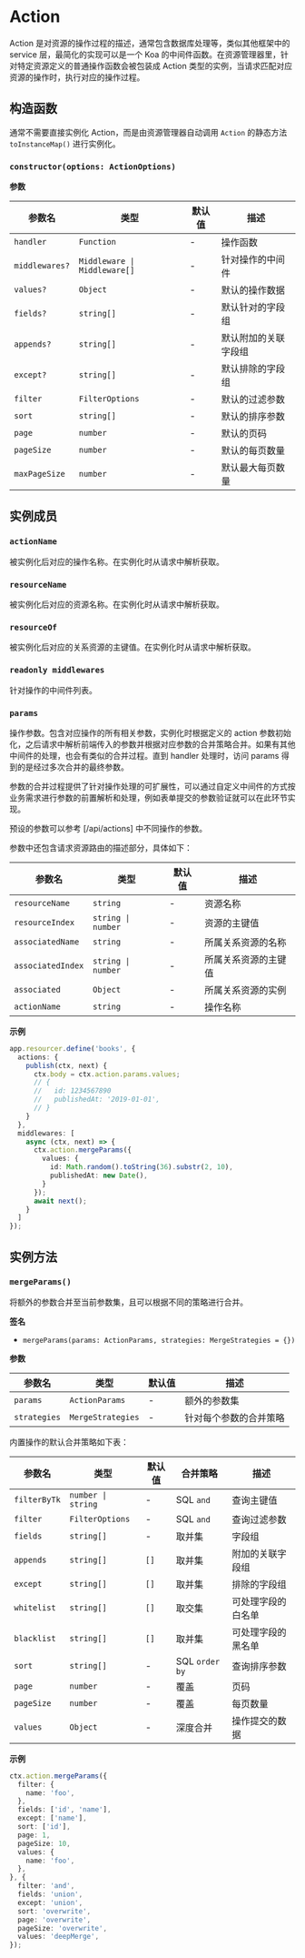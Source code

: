 # Action

Action 是对资源的操作过程的描述，通常包含数据库处理等，类似其他框架中的 service 层，最简化的实现可以是一个 Koa 的中间件函数。在资源管理器里，针对特定资源定义的普通操作函数会被包装成 Action 类型的实例，当请求匹配对应资源的操作时，执行对应的操作过程。

## 构造函数

通常不需要直接实例化 Action，而是由资源管理器自动调用 `Action` 的静态方法 `toInstanceMap()` 进行实例化。

### `constructor(options: ActionOptions)`

**参数**

| 参数名 | 类型 | 默认值 | 描述 |
| --- | --- | --- | --- |
| `handler` | `Function` | - | 操作函数 |
| `middlewares?` | `Middleware \| Middleware[]` | - | 针对操作的中间件 |
| `values?` | `Object` | - | 默认的操作数据 |
| `fields?` | `string[]` | - | 默认针对的字段组 |
| `appends?` | `string[]` | - | 默认附加的关联字段组 |
| `except?` | `string[]` | - | 默认排除的字段组 |
| `filter` | `FilterOptions` | - | 默认的过滤参数 |
| `sort` | `string[]` | - | 默认的排序参数 |
| `page` | `number` | - | 默认的页码 |
| `pageSize` | `number` | - | 默认的每页数量 |
| `maxPageSize` | `number` | - | 默认最大每页数量 |

## 实例成员

### `actionName`

被实例化后对应的操作名称。在实例化时从请求中解析获取。

### `resourceName`

被实例化后对应的资源名称。在实例化时从请求中解析获取。

### `resourceOf`

被实例化后对应的关系资源的主键值。在实例化时从请求中解析获取。

### `readonly middlewares`

针对操作的中间件列表。

### `params`

操作参数。包含对应操作的所有相关参数，实例化时根据定义的 action 参数初始化，之后请求中解析前端传入的参数并根据对应参数的合并策略合并。如果有其他中间件的处理，也会有类似的合并过程。直到 handler 处理时，访问 params 得到的是经过多次合并的最终参数。

参数的合并过程提供了针对操作处理的可扩展性，可以通过自定义中间件的方式按业务需求进行参数的前置解析和处理，例如表单提交的参数验证就可以在此环节实现。

预设的参数可以参考 [/api/actions] 中不同操作的参数。

参数中还包含请求资源路由的描述部分，具体如下：

| 参数名 | 类型 | 默认值 | 描述 |
| --- | --- | --- | --- |
| `resourceName` | `string` | - | 资源名称 |
| `resourceIndex` | `string \| number` | - | 资源的主键值 |
| `associatedName` | `string` | - | 所属关系资源的名称 |
| `associatedIndex` | `string \| number` | - | 所属关系资源的主键值 |
| `associated` | `Object` | - | 所属关系资源的实例 |
| `actionName` | `string` | - | 操作名称 |

**示例**

```ts
app.resourcer.define('books', {
  actions: {
    publish(ctx, next) {
      ctx.body = ctx.action.params.values;
      // {
      //   id: 1234567890
      //   publishedAt: '2019-01-01',
      // }
    }
  },
  middlewares: [
    async (ctx, next) => {
      ctx.action.mergeParams({
        values: {
          id: Math.random().toString(36).substr(2, 10),
          publishedAt: new Date(),
        }
      });
      await next();
    }
  ]
});
```

## 实例方法

### `mergeParams()`

将额外的参数合并至当前参数集，且可以根据不同的策略进行合并。

**签名**

* `mergeParams(params: ActionParams, strategies: MergeStrategies = {})`

**参数**

| 参数名 | 类型 | 默认值 | 描述 |
| --- | --- | --- | --- |
| `params` | `ActionParams` | - | 额外的参数集 |
| `strategies` | `MergeStrategies` | - | 针对每个参数的合并策略 |

内置操作的默认合并策略如下表：

| 参数名 | 类型 | 默认值 | 合并策略 | 描述 |
| --- | --- | --- | --- | --- |
| `filterByTk` | `number \| string` | - | SQL `and` | 查询主键值 |
| `filter` | `FilterOptions` | - | SQL `and` | 查询过滤参数 |
| `fields` | `string[]` | - | 取并集 | 字段组 |
| `appends` | `string[]` | `[]` | 取并集 | 附加的关联字段组 |
| `except` | `string[]` | `[]` | 取并集 | 排除的字段组 |
| `whitelist` | `string[]` | `[]` | 取交集 | 可处理字段的白名单 |
| `blacklist` | `string[]` | `[]` | 取并集 | 可处理字段的黑名单 |
| `sort` | `string[]` | - | SQL `order by` | 查询排序参数 |
| `page` | `number` | - | 覆盖 | 页码 |
| `pageSize` | `number` | - | 覆盖 | 每页数量 |
| `values` | `Object` | - | 深度合并 | 操作提交的数据 |

**示例**

```ts
ctx.action.mergeParams({
  filter: {
    name: 'foo',
  },
  fields: ['id', 'name'],
  except: ['name'],
  sort: ['id'],
  page: 1,
  pageSize: 10,
  values: {
    name: 'foo',
  },
}, {
  filter: 'and',
  fields: 'union',
  except: 'union',
  sort: 'overwrite',
  page: 'overwrite',
  pageSize: 'overwrite',
  values: 'deepMerge',
});
```
